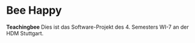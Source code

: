 # Bee Happy

__Teachingbee__
Dies ist das Software-Projekt des 4. Semesters WI-7 an der HDM Stuttgart.
